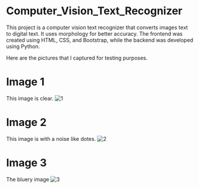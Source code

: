 # Computer_Vision_Text_Recognizer
This project is a computer vision text recognizer that converts images  text to digital text. It uses morphology for better accuracy. The frontend was created using HTML, CSS, and Bootstrap, while the backend was developed using Python.

Here are the pictures that I captured for testing purposes.

# Image 1
This image is clear.
![1](https://user-images.githubusercontent.com/105841271/235353882-3ee4ad1e-2d32-4039-8422-a2c2e699b585.jpg)

# Image 2
This image is with a noise like dotes.
![2](https://user-images.githubusercontent.com/105841271/235354012-49e2b820-b9b9-4cdb-b537-11685b28e050.jpg)

# Image 3
The bluery image
![3](https://user-images.githubusercontent.com/105841271/235354057-1d79ae81-adce-40b1-9896-582db2cdc2ed.jpg)
